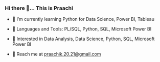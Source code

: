 ### Hi there 👋... This is Praachi
- 🌱  I’m currently learning Python for Data Science, Power BI, Tableau

- 🧰 Languages and Tools:  PL/SQL, Python, SQL, Microsoft Power BI
- 👀 Interested in Data Analysis, Data Science, Python, SQL, Microsoft Power BI
- 💬 Reach me at praachik.20.21@gmail.com
  

<!--
**PraachiP/PraachiP** is a ✨ _special_ ✨ repository because its `README.md` (this file) appears on your GitHub profile.

Here are some ideas to get you started:

- 🔭 I’m currently working on ...
- 🌱 I’m currently learning Python for Data Science, SQL, Power BI
- 👯 I’m looking to collaborate on ...
- 🤔 I’m looking for help with ...
- 💬 Ask me about ...
- 📫 How to reach me: praachik.20.21@gmail.com
- 😄 Pronouns: ...
- ⚡ Fun fact: ...
-->
